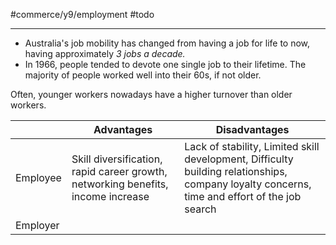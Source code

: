 #commerce/y9/employment #todo

---
- Australia's job mobility has changed from having a job for life to now, having approximately *3 jobs a decade.*
- In 1966, people tended to devote one single job to their lifetime. The majority of people worked well into their 60s, if not older.

Often, younger workers nowadays have a higher turnover than older workers.

|          | Advantages                                                                       | Disadvantages                                                                                                                                |
| -------- | -------------------------------------------------------------------------------- | -------------------------------------------------------------------------------------------------------------------------------------------- |
| Employee | Skill diversification, rapid career growth, networking benefits, income increase | Lack of stability, Limited skill development, Difficulty building relationships, company loyalty concerns, time and effort of the job search |
| Employer |                                                                                  |                                                                                                                                              |
